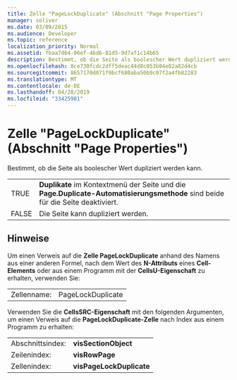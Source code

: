 ```yaml
---
title: Zelle "PageLockDuplicate" (Abschnitt "Page Properties")
manager: soliver
ms.date: 03/09/2015
ms.audience: Developer
ms.topic: reference
localization_priority: Normal
ms.assetid: fbaa7d64-06ef-46d6-81d5-9d7af1c14b65
description: Bestimmt, ob die Seite als boolescher Wert dupliziert werden kann.
ms.openlocfilehash: 8ce730fcdc2dff5deac44d8c053b84e82a82d4cb
ms.sourcegitcommit: 8657170d071f9bcf680aba50b9c07f2a4fb82283
ms.translationtype: MT
ms.contentlocale: de-DE
ms.lasthandoff: 04/28/2019
ms.locfileid: "33425981"
---
```

# <a name="pagelockduplicate-cell-page-properties-section"></a>Zelle "PageLockDuplicate" (Abschnitt "Page Properties")

Bestimmt, ob die Seite als boolescher Wert dupliziert werden kann.
  
|||
|:-----|:-----|
|TRUE  <br/> |**Duplikate** im Kontextmenü der Seite und die **Page.Duplicate-Automatisierungsmethode** sind beide für die Seite deaktiviert.  <br/> |
|FALSE  <br/> |Die Seite kann dupliziert werden.  <br/> |
   
## <a name="remarks"></a>Hinweise

Um einen Verweis auf die **Zelle PageLockDuplicate** anhand des Namens aus einer anderen Formel, nach dem Wert des **N-Attributs** eines **Cell-Elements** oder aus einem Programm mit der **CellsU-Eigenschaft** zu erhalten, verwenden Sie: 
  
|||
|:-----|:-----|
| Zellenname:  <br/> | PageLockDuplicate  <br/> |
   
Verwenden Sie die **CellsSRC-Eigenschaft** mit den folgenden Argumenten, um einen Verweis auf die **PageLockDuplicate-Zelle** nach Index aus einem Programm zu erhalten: 
  
|||
|:-----|:-----|
| Abschnittsindex:  <br/> |**visSectionObject** <br/> |
| Zeilenindex:  <br/> |**visRowPage** <br/> |
| Zellenindex:  <br/> |**visPageLockDuplicate** <br/> |
   

